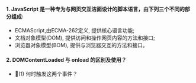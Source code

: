 #### 1. JavaScript 是一种专为与网页交互洁面设计的脚本语言，由下列三个不同的部分组成:
  - ECMAScript,由ECMA-262定义, 提供核心语言功能;
  - 文档对象模型(DOM), 提供访问和操作网页内容的方法和接口;
  - 浏览器对象模型(BOM), 提供与浏览器交互的方法和接口。
#### 2. DOMContentLoaded 与 onload 的区别及使用？
  - (1) 何时触发这两个事件？
    